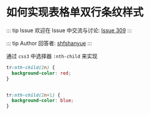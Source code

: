 # 如何实现表格单双行条纹样式



::: tip Issue 
 欢迎在 Issue 中交流与讨论: [Issue 309](https://github.com/shfshanyue/Daily-Question/issues/309) 
:::

::: tip Author 
回答者: [shfshanyue](https://github.com/shfshanyue) 
:::

通过 `css3` 中选择器 `:nth-child` 来实现

``` css
tr:nth-child(2n) {
  background-color: red;
}


tr:nth-child(2n+1) {
  background-color: blue;
}
```